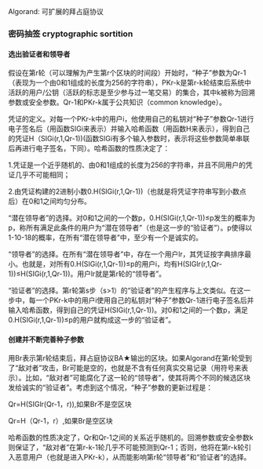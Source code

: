 Algorand: 可扩展的拜占庭协议

### 密码抽签 cryptographic sortition
#### 选出验证者和领导者
假设在第r轮（可以理解为产生第r个区块的时间段）开始时，“种子”参数为Qr-1（表现为一个由0和1组成的长度为256的字符串），PKr-k是第r-k轮结束后系统中活跃的用户/公钥（活跃的标志是至少参与过一笔交易）的集合，其中k被称为回溯参数或安全参数。Qr-1和PKr-k属于公共知识（common knowledge）。

凭证的定义。对每一个PKr-k中的用户i，他使用自己的私钥对“种子”参数Qr-1进行电子签名后（用函数SIGi来表示）并输入哈希函数（用函数H来表示），得到自己的凭证H（SIGi(r,1,Qr-1))(函数SIGi有多个输入参数时，表示将这些参数简单串联后再进行电子签名，下同）。哈希函数的性质决定了：

1.凭证是一个近乎随机的、由0和1组成的长度为256的字符串，并且不同用户的凭证几乎不可能相同；

2.由凭证构建的2进制小数0.H(SIGi(r,1,Qr-1))（也就是将凭证字符串写到小数点后）在0和1之间均匀分布。

“潜在领导者”的选择。对0和1之间的一个数p，0.H(SIGi(r,1,Qr-1))≤p发生的概率为p，称所有满足此条件的用户为“潜在领导者”（也是这一步的“验证者”）。p使得以1-10-18的概率，在所有“潜在领导者”中，至少有一个是诚实的。

“领导者”的选择。在所有“潜在领导者”中，存在一个用户lr，其凭证按字典排序最小。也就是，对所有0.H(SIGi(r,1,Qr-1))≤p的用户i，均有H(SIGlr(r,1,Qr-1))≤H(SIGi(r,1,Qr-1))。用户lr就是第r轮的“领导者”。

“验证者”的选择。第r轮第s步（s>1）的“验证者”的产生程序与上文类似。在这一步中，每一个PKr-k中的用户i使用自己的私钥对“种子”参数Qr-1进行电子签名后并输入哈希函数，得到自己的凭证H(SIGi(r,1,Qr-1))。对0和1之间的一个数p，满足0.H(SIGi(r,1,Qr-1))≤p的用户就构成这一步的“验证者”。

#### 创建并不断完善种子参数
用Br表示第r轮结束后，拜占庭协议BA★输出的区块。如果Algorand在第r轮受到了“敌对者”攻击，Br可能是空的，也就是不含有任何真实交易记录（用符号来表示）。比如，“敌对者”可能腐化了这一轮的“领导者”，使其将两个不同的候选区块发给诚实的“验证者”。考虑到这个情况，“种子”参数的更新过程是：

Qr=H(SIGlr(Qr-1，r)),如果Br不是空区块

Qr=H（Qr-1，r）,如果Br是空区块

哈希函数的性质决定了，Qr和Qr-1之间的关系近乎随机的。回溯参数或安全参数k则保证了，“敌对者”在第r-k-1轮几乎不可能预测到Qr-1；否则，他将在第r-k轮引入恶意用户（也就是进入PKr-k），从而能影响第r轮“领导者”和“验证者”的选择。


